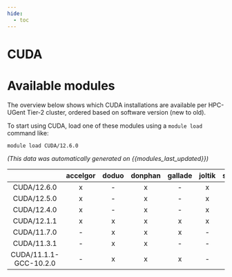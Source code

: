 ```yaml
---
hide:
  - toc
---
```


CUDA
====

# Available modules


The overview below shows which CUDA installations are available per HPC-UGent Tier-2 cluster, ordered based on software version (new to old).

To start using CUDA, load one of these modules using a `module load` command like:

```shell
module load CUDA/12.6.0
```

*(This data was automatically generated on {{modules_last_updated}})*  

| |accelgor|doduo|donphan|gallade|joltik|shinx|skitty|
| :---: | :---: | :---: | :---: | :---: | :---: | :---: | :---: |
|CUDA/12.6.0|x|-|x|-|x|-|-|
|CUDA/12.5.0|x|-|x|-|x|-|-|
|CUDA/12.4.0|x|-|x|-|x|-|-|
|CUDA/12.1.1|x|x|x|x|x|x|x|
|CUDA/11.7.0|-|x|x|x|-|-|-|
|CUDA/11.3.1|-|x|x|-|-|-|-|
|CUDA/11.1.1-GCC-10.2.0|-|x|x|x|-|-|-|
